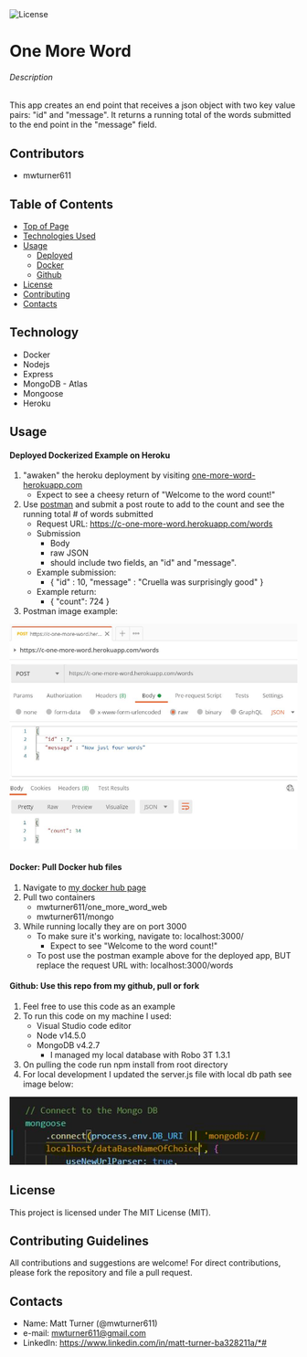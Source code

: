 <img alt="License" src="https://img.shields.io/badge/-MIT License-blue">

# One More Word
###### Description
This app creates an end point that receives a json object with two key value pairs: "id" and "message".  It returns a running total of the words submitted to the end point in the "message" field.

## Contributors
* mwturner611

## Table of Contents
* [Top of Page](#description)
* [Technologies Used](#technology)
* [Usage](#usage)
    * [Deployed](#deployed)
    * [Docker](#docker)
    * [Github](#github)
* [License](#license)
* [Contributing](#contributing)
* [Contacts](#contacts)

## Technology
* Docker
* Nodejs
* Express
* MongoDB - Atlas
* Mongoose
* Heroku 

## Usage 
#### Deployed Dockerized Example on Heroku 
1. "awaken" the heroku deployment by visiting [one-more-word-herokuapp.com](https://c-one-more-word.herokuapp.com/)
    * Expect to see a cheesy return of "Welcome to the word count!"
2. Use [postman](https://www.postman.com/) and submit a post route to add to the count and see the running total # of words submitted
    *  Request URL: https://c-one-more-word.herokuapp.com/words
    * Submission
        * Body
        * raw JSON
        * should include two fields, an "id" and "message".
    * Example submission:
        * {
            "id" : 10,
            "message" : "Cruella was surprisingly good"
        }
    * Example return:
        * {
            "count": 724
        }
3. Postman image example:
<img src="images/postman.JPG">

#### Docker: Pull Docker hub files
1. Navigate to [my docker hub page](https://hub.docker.com/search?q=mwturner611&type=image)
2. Pull two containers
    * mwturner611/one_more_word_web
    * mwturner611/mongo
3. While running locally they are on port 3000
    * To make sure it's working, navigate to: localhost:3000/
        * Expect to see "Welcome to the word count!"
    * To post use the postman example above for the deployed app, BUT replace the request URL with: localhost:3000/words

#### Github: Use this repo from my github, pull or fork 
1. Feel free to use this code as an example
2. To run this code on my machine I used:
    * Visual Studio code editor
    * Node v14.5.0
    * MongoDB v4.2.7
        * I managed my local database with Robo 3T 1.3.1
3. On pulling the code run npm install from root directory
4. For local development I updated the server.js file with local db path see image below:
<img src="images/MongoDB_setup.JPG">
    
## License
This project is licensed under The MIT License (MIT).

## Contributing Guidelines
All contributions and suggestions are welcome! For direct contributions, please fork the repository and file a pull request.

## Contacts
* Name: Matt Turner (@mwturner611)
* e-mail: mwturner611@gmail.com
* LinkedIn: https://www.linkedin.com/in/matt-turner-ba328211a/*# 
